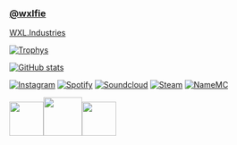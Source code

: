 ### [@wxlfie](https://discord.com/users/714978777830129725)

[WXL.Industries](https://discord.gg/3MRhPTmWjM)

[![Trophys](https://github-profile-trophy.vercel.app/?username=wxlfie646&theme=oldie&no-bg=true&no-frame=true&row=1&column=4)](https://github.com/ryo-ma/github-profile-trophy)

[![GitHub stats](https://github-readme-stats.vercel.app/api?username=wxlfie646&show_icons=true&theme=midnight-purple)](https://github.com/anuraghazra/github-readme-stats)

[![Instagram](https://img.shields.io/badge/Instagram-000000?style=for-the-badge&logo=GitHub&logoColor=white)](https://www.instagram.com/wxlfie646/)
[![Spotify](https://img.shields.io/badge/Spotify-000000?style=for-the-badge&logo=GitHub&logoColor=white)](https://open.spotify.com/user/31hdl67gyqtxnzvkzgsyrgf7s6cy?si=0933c1f87e794c5b&nd=1)
[![Soundcloud](https://img.shields.io/badge/SoundCloud-000000?style=for-the-badge&logo=GitHub&logoColor=white)](https://soundcloud.com/wxlfie646)
[![Steam](https://img.shields.io/badge/Steam-000000?style=for-the-badge&logo=GitHub&logoColor=white)](https://steamcommunity.com/profiles/76561199099186667)
[![NameMC](https://img.shields.io/badge/NameMC-000000?style=for-the-badge&logo=GitHub&logoColor=white)](https://namemc.com/profile/Wxlfie646)

<img src="https://images-wixmp-ed30a86b8c4ca887773594c2.wixmp.com/i/a55359db-8be9-4150-8c22-c4f54b6dfc96/df1d241-485b9236-f0ac-4804-a77d-6495d852801d.png/v1/fit/w_404,h_455/c_language___black_icon_by_therealtamuno_df1d241-375w-2x.png" width="61"><img src="https://simpleicons.org/icons/cplusplus.svg" width="69"><img src="https://static-00.iconduck.com/assets.00/c-icon-455x512-nnvx09v8.png" width="61">

